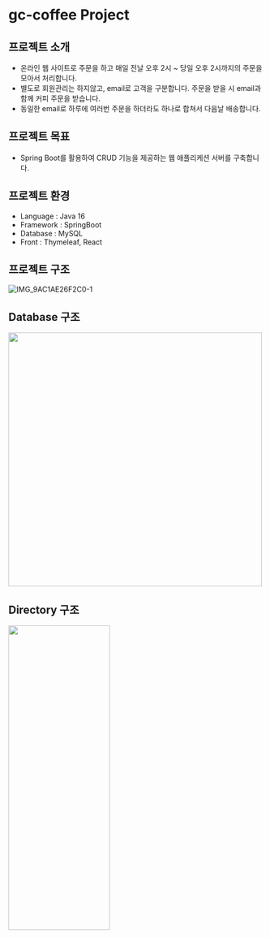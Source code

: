 # gc-coffee Project

## 프로젝트 소개
* 온라인 웹 사이트로 주문을 하고 매일 전날 오후 2시 ~ 당일 오후 2시까지의 주문을 모아서 처리합니다.
* 별도로 회원관리는 하지않고, email로 고객을 구분합니다. 주문을 받을 시 email과 함께 커피 주문을 받습니다.
* 동일한 email로 하루에 여러번 주문을 하더라도 하나로 합쳐서 다음날 배송합니다.

## 프로젝트 목표
* Spring Boot를 활용하여 CRUD 기능을 제공하는 웹 애플리케션 서버를 구축합니다.

## 프로젝트 환경
* Language : Java 16
* Framework : SpringBoot
* Database : MySQL
* Front : Thymeleaf, React

## 프로젝트 구조
![IMG_9AC1AE26F2C0-1](https://user-images.githubusercontent.com/81504103/134805691-3dd24182-51a0-49a5-b4cd-db938e761297.jpeg)

## Database 구조
<img src="https://user-images.githubusercontent.com/81504103/134806913-e840710f-7b6c-4d19-8700-12fc97b5a81d.png" width="500" height="500">

## Directory 구조
<img src="https://user-images.githubusercontent.com/81504103/134807003-b378d0c7-1c6d-49a0-9777-f189829627b3.png" width="200" height="600">

